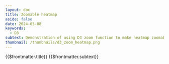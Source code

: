 ```yaml
---
layout: doc
title: Zoomable heatmap
aside: false
date: 2024-05-08
keywords:
  - D3
subtext: Demonstration of using D3 zoom function to make heatmap zoomable and draggable inside container. Scales with screen size.
thumbnail: /thumbnails/d3_zoom_heatmap.png
---
```


<FigureTitle>{{$frontmatter.title}}</FigureTitle>
<SubtitleHeader>{{$frontmatter.subtext}}</SubtitleHeader>
<D3PlotContainer>
<svg ref='svgContainer'></svg>
</D3PlotContainer>

<script setup>
import { ref, computed, onMounted, watch, watchEffect, shallowRef } from 'vue';
import * as d3 from 'd3';
import { Legend } from '/components/legend.js';


// DEFINE VARIABLES
const svgContainer = ref(null);
const data = shallowRef([]);

const dataFile = 'https://raw.githubusercontent.com/dms-vep/Nipah_Malaysia_RBP_DMS/master/results/filtered_data/public_filtered/RBP_mutation_effects_cell_entry_CHO-bEFNB3.csv';
//const dataFile = '/data/default_heatmap.csv'

async function fetchData() {
  const csv = await d3.csv(dataFile);
  const array = csv.map((d) => ({
      site: +d.site,
      wildtype: d.wildtype,
      mutant: d.mutant,
    effect: +d.entry_CHO_bEFNB3,
    }));
  data.value = array  
}
fetchData();

const amino_acids = [
  "R", "K", "H", "D", "E", "Q", "N", "S", "T", "Y",
  "W", "F", "A", "I", "L", "M", "V", "G", "P", "C"
];

// DEFINE D3 FUNCTIONS
const margin = { top: 20, right: 20, bottom: 50, left: 50 }; // margin for the SVG
const rowPadding = 30; // amount of padding between the rows
let rows = 4; // number of rows in the heatmap
let paddingValue = 0.1; // padding between the squares in the heatmap
const squareSize = 10;
const color = 'interpolateRdBu'
const min = -4
const max = 4

function colorScale(effect) {
  return d3.scaleDiverging(d3[color]).domain([min, 0, max])(effect);
}

const sites = computed(() => Array.from(new Set(data.value.map(d => +d.site))));

const sitesPerRow = computed(() => Math.ceil(sites.value.length / rows));

const siteRows = computed(() =>
  Array.from({ length: rows }, (_, i) =>
    sites.value.slice(i * sitesPerRow.value, (i + 1) * sitesPerRow.value)
  )
);

const maxSitesInRow = computed(() => Math.max(...siteRows.value.map(row => row.length)));

const innerWidth = computed(() => squareSize * maxSitesInRow.value);

const width = computed(() => innerWidth.value + margin.left + margin.right);

const height = computed(() =>
  squareSize * amino_acids.length * rows +
  margin.top +
  margin.bottom +
  rowPadding * (rows - 1) +
  margin.bottom
);

const innerHeight = computed(() => height.value - margin.top - margin.bottom);

const dataLookup = computed(() =>
  data.value.reduce((lookup, dataPoint) => {
    lookup[`${dataPoint.site}-${dataPoint.mutant}`] = dataPoint;
    return lookup;
  }, {})
);

const wildtypeLookup = computed(() =>
  data.value.reduce((lookup, dataPoint) => {
    lookup[dataPoint.site] = dataPoint.wildtype;
    return lookup;
  }, {})
);

const uniqueWildtypes = computed(() => {
  const map = new Map();
  data.value.forEach(d => {
    if (!map.has(+d.site)) {
      map.set(+d.site, d);
    }
  });
  return map;
});

const xScale = computed(() =>
  d3.scaleBand()
    .domain(Array.from({ length: maxSitesInRow.value }, (_, i) => i))
    .range([0, innerWidth.value])
    .padding(paddingValue)
);

const yScale = computed(() =>
  d3.scaleBand()
    .domain(amino_acids)
    .range([0, squareSize * amino_acids.length])
    .padding(paddingValue)
);



function updateHeatmap() {
  console.log('updating heatmap')
  function zoomed(event) {
    chartGroup.attr("transform", event.transform);
  }

  // Append a new SVG element to the container
  const svgElement = d3.select(svgContainer.value)
    .attr('preserveAspectRatio', "xMinYMin meet")
    .attr('viewBox', `0 0 ${width.value} ${height.value}`)
    .call(d3.zoom().on("zoom", zoomed)); // Add zoom behavior to the SVG

  const chartGroup = svgElement.append('g')
    .attr('transform', `translate(${margin.left}, ${margin.top})`)

  //Plot heatmap squares by row for wrapping
  siteRows.value.forEach((siteRow, rowIndex) => {
    chartGroup.selectAll(`rect-row-${rowIndex}`)
      .data(siteRow.flatMap(site => amino_acids.map(mutant => ({ site, mutant }))))
      .enter()
      .append('rect')
      .attr('x', d => xScale.value(siteRow.indexOf(d.site)))
      .attr('y', d => yScale.value(d.mutant) + (yScale.value.range()[1] + rowPadding) * rowIndex)
      .attr('width', xScale.value.bandwidth())
      .attr('height', yScale.value.bandwidth())
      .attr('fill', d => {
        const key = `${d.site}-${d.mutant}`;
        if (dataLookup.value[key]) {
          return colorScale(+dataLookup.value[key].effect);
        } else {
          return wildtypeLookup.value[d.site] === d.mutant ? 'white' : 'lightgray';
        }
      })

    // Add the wildtype 'X' text to the boxes
    chartGroup.selectAll(`.wildtype-row-${rowIndex}`)
      .data(Array.from(uniqueWildtypes.value.values()).filter(d => siteRow.includes(+d.site)))
      .enter()
      .append('text')
      .attr('class', `wildtype-row`)
      .attr('x', d => xScale.value(siteRow.indexOf(+d.site)) + xScale.value.bandwidth() / 2)
      .attr('y', d => yScale.value(d.wildtype) + (yScale.value.range()[1] + rowPadding) * rowIndex + yScale.value.bandwidth() / 2 + 3)
      .attr('text-anchor', 'middle')
      .text('X');

    const xAxis = d3.axisBottom(xScale.value).tickSizeOuter(0);
    if (siteRow.length <= 50) {
      xAxis.tickFormat(d => siteRow[d]);
    } else {
      xAxis.tickFormat((d, i) => i % 10 === 0 ? siteRow[d] : '');
    }
    
    // add the x-axis to the chart
    chartGroup.append('g')
      .attr('class', `x-axis-row`)
      .attr('transform', `translate(0, ${(yScale.value.range()[1] + rowPadding) * rowIndex + yScale.value.range()[1]})`)
      .call(xAxis)
      .selectAll('text')
      .attr('dx', '-7px')
      .attr('dy', '-5px');

    // add the y-axis to the chart
    chartGroup.append('g')
      .attr('class', `y-axis-row`)
      .attr('transform', `translate(0, ${(yScale.value.range()[1] + rowPadding) * rowIndex})`)
      .call(d3.axisLeft(yScale.value).tickSizeOuter(0));
    });
    // Add the row title
    chartGroup.append('text')
      .attr('class', 'axis-title-x')
      .attr('x', innerWidth.value / 2)
      .attr('y', innerHeight.value - 10)
      .text('Site');

    // Add the column title
    chartGroup.append('text')
      .attr('class', 'axis-title-y')
      .attr('x', -innerHeight.value / 2)
      .attr('y', -margin.left)
      .attr('dy', '1em')
      .text('Amino Acid');
  
  Legend(d3.scaleDiverging([min, 0, max], d3[color]).clamp(true), {
    //svgRef: svgContainer.value,
    title: "Cell Entry",
    width: 200,
    tickValues: [min, 0, max],
    xcoord: 0,
    ycoord: height.value - 50,
  })
};

watch(data, () => {
  updateHeatmap();
});


</script>

<style>
.wildtype-row {
  font-size: 8px;
  fill: black;
}

.x-axis-row text {
  text-anchor: end;
  text-align: center;
  transform: rotate(-90deg);
}

.axis-title-x {
  font-size: 18px;
  text-anchor: middle;
  fill: currentColor;
}

.axis-title-y {
  font-size: 18px;
  text-anchor: middle;
  transform: rotate(-90deg);
  fill: currentColor;
}
</style>
